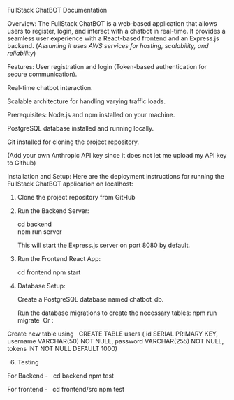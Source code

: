 FullStack ChatBOT Documentation

Overview:
The FullStack ChatBOT is a web-based application that allows users to register, login, and interact with a chatbot in real-time. It provides a seamless user experience with a React-based frontend and an Express.js backend. (*Assuming it uses AWS services for hosting, scalability, and reliability*)

Features:
User registration and login (Token-based authentication for secure communication).

Real-time chatbot interaction.

Scalable architecture for handling varying traffic loads.

Prerequisites:
Node.js and npm installed on your machine.

PostgreSQL database installed and running locally.

Git installed for cloning the project repository.

(Add your own Anthropic API key since it does not let me upload my API key to Github)

Installation and Setup:
Here are the deployment instructions for running the FullStack ChatBOT application on localhost:

1. Clone the project repository from GitHub 

2. Run the Backend Server: 

    cd backend     
    npm run server

    This will start the Express.js server on port 8080 by default.

3. Run the Frontend React App:
    
     cd frontend
     npm start 

4. Database Setup:

    Create a PostgreSQL database named chatbot_db.
   
    Run the database migrations to create the necessary tables:
    npm run migrate
 Or :

Create new table using   CREATE TABLE users (
  id SERIAL PRIMARY KEY,
  username VARCHAR(50) NOT NULL,
  password VARCHAR(255) NOT NULL,
  tokens INT NOT NULL DEFAULT 1000)

6. Testing  

For Backend -   cd backend 
npm test

For frontend -   cd frontend/src
npm test
